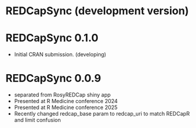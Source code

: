 # REDCapSync (development version)

# REDCapSync 0.1.0
* Initial CRAN submission. (developing)

# REDCapSync 0.0.9
* separated from RosyREDCap shiny app
* Presented at R Medicine conference 2024
* Presented at R Medicine conference 2025
* Recently changed redcap_base param to redcap_uri to match REDCapR and limit confusion

